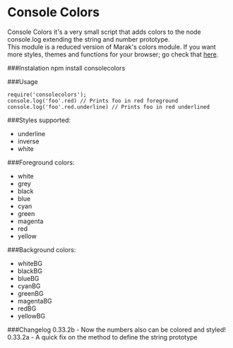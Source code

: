 Console Colors
==============

Console Colors it's a very small script that adds colors to the node console.log extending the string and number prototype.  
This module is a reduced version of Marak's colors module. If you want more styles, themes and functions for your browser; go check that [here](https://github.com/Marak/colors.js).

###Instalation
    npm install consolecolors

###Usage

    require('consolecolors');
    console.log('foo'.red) // Prints foo in red foreground
    console.log('foo'.red.underline) // Prints foo in red underlined

###Styles supported:  
- underline
- inverse
- white

###Foreground colors:
- white
- grey
- black
- blue
- cyan
- green
- magenta
- red
- yellow

###Background colors:
- whiteBG
- blackBG
- blueBG
- cyanBG
- greenBG
- magentaBG
- redBG
- yellowBG

###Changelog
0.33.2b - Now the numbers also can be colored and styled!
0.33.2a - A quick fix on the method to define the string prototype

    